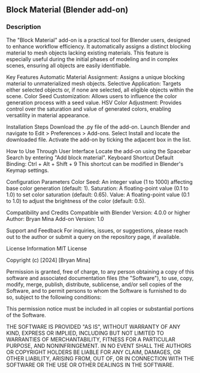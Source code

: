 ## Block Material (Blender add-on)
### Description
The "Block Material" add-on is a practical tool for Blender users, designed to enhance workflow efficiency. It automatically assigns a distinct blocking material to mesh objects lacking existing materials. This feature is especially useful during the initial phases of modeling and in complex scenes, ensuring all objects are easily identifiable.

Key Features
    Automatic Material Assignment: Assigns a unique blocking material to unmaterialized mesh objects.
    Selective Application: Targets either selected objects or, if none are selected, all eligible objects within the scene.
    Color Seed Customization: Allows users to influence the color generation process with a seed value.
    HSV Color Adjustment: Provides control over the saturation and value of generated colors, enabling versatility in material appearance.

Installation Steps
    Download the .py file of the add-on.
    Launch Blender and navigate to Edit > Preferences > Add-ons.
    Select Install and locate the downloaded file.
    Activate the add-on by ticking the adjacent box in the list.

How to Use
    Through User Interface
    Locate the add-on using the Spacebar Search by entering "Add block material".
    Keyboard Shortcut
    Default Binding: Ctrl + Alt + Shift + 9
    This shortcut can be modified in Blender's Keymap settings.

Configuration Parameters
    Color Seed: An integer value (1 to 1000) affecting base color generation (default: 1).
    Saturation: A floating-point value (0.1 to 1.0) to set color saturation (default: 0.65).
    Value: A floating-point value (0.1 to 1.0) to adjust the brightness of the color (default: 0.5).

Compatibility and Credits
    Compatible with Blender Version: 4.0.0 or higher
    Author: Bryan Mina
    Add-on Version: 1.0

Support and Feedback
    For inquiries, issues, or suggestions, please reach out to the author or submit a query on the repository page, if available.

License Information
MIT License

Copyright (c) [2024] [Bryan Mina]

Permission is granted, free of charge, to any person obtaining a copy of this software and associated documentation files (the "Software"), to use, copy, modify, merge, publish, distribute, sublicense, and/or sell copies of the Software, and to permit persons to whom the Software is furnished to do so, subject to the following conditions:

This permission notice must be included in all copies or substantial portions of the Software.

THE SOFTWARE IS PROVIDED "AS IS", WITHOUT WARRANTY OF ANY KIND, EXPRESS OR IMPLIED, INCLUDING BUT NOT LIMITED TO WARRANTIES OF MERCHANTABILITY, FITNESS FOR A PARTICULAR PURPOSE, AND NONINFRINGEMENT. IN NO EVENT SHALL THE AUTHORS OR COPYRIGHT HOLDERS BE LIABLE FOR ANY CLAIM, DAMAGES, OR OTHER LIABILITY, ARISING FROM, OUT OF, OR IN CONNECTION WITH THE SOFTWARE OR THE USE OR OTHER DEALINGS IN THE SOFTWARE.
